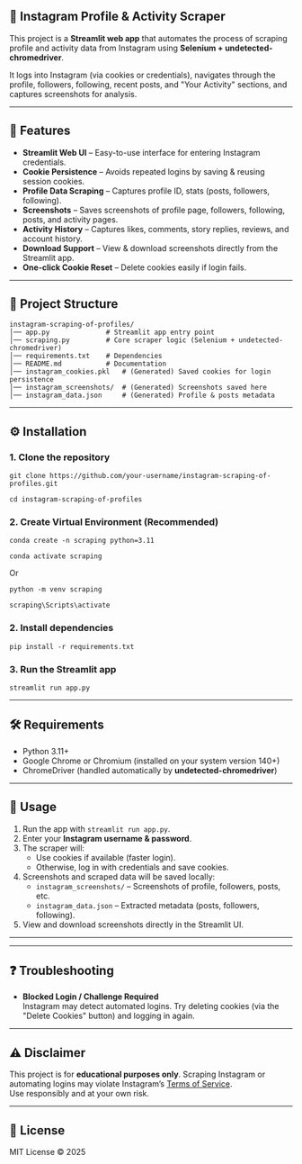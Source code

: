 ## 📸 Instagram Profile & Activity Scraper

This project is a **Streamlit web app** that automates the process of scraping profile and activity data from Instagram using **Selenium + undetected-chromedriver**.  

It logs into Instagram (via cookies or credentials), navigates through the profile, followers, following, recent posts, and "Your Activity" sections, and captures screenshots for analysis.  

---

## 🚀 Features
- **Streamlit Web UI** – Easy-to-use interface for entering Instagram credentials.  
- **Cookie Persistence** – Avoids repeated logins by saving & reusing session cookies.  
- **Profile Data Scraping** – Captures profile ID, stats (posts, followers, following).  
- **Screenshots** – Saves screenshots of profile page, followers, following, posts, and activity pages.  
- **Activity History** – Captures likes, comments, story replies, reviews, and account history.  
- **Download Support** – View & download screenshots directly from the Streamlit app.  
- **One-click Cookie Reset** – Delete cookies easily if login fails.  

---

## 📂 Project Structure
```
instagram-scraping-of-profiles/
│── app.py              # Streamlit app entry point
│── scraping.py         # Core scraper logic (Selenium + undetected-chromedriver)
│── requirements.txt    # Dependencies
│── README.md           # Documentation
│── instagram_cookies.pkl   # (Generated) Saved cookies for login persistence
│── instagram_screenshots/  # (Generated) Screenshots saved here
│── instagram_data.json     # (Generated) Profile & posts metadata
```

---

## ⚙️ Installation

### 1. Clone the repository
```
git clone https://github.com/your-username/instagram-scraping-of-profiles.git
```
```
cd instagram-scraping-of-profiles
```

### 2. Create Virtual Environment (Recommended)
```
conda create -n scraping python=3.11
```
```
conda activate scraping
```

Or

```
python -m venv scraping
```
```
scraping\Scripts\activate
```

### 2. Install dependencies
```
pip install -r requirements.txt
```

### 3. Run the Streamlit app
```
streamlit run app.py
```

---

## 🛠️ Requirements
- Python 3.11+  
- Google Chrome or Chromium (installed on your system version 140+) 
- ChromeDriver (handled automatically by **undetected-chromedriver**)  

---

## 🔑 Usage
1. Run the app with `streamlit run app.py`.  
2. Enter your **Instagram username & password**.  
3. The scraper will:
   - Use cookies if available (faster login).  
   - Otherwise, log in with credentials and save cookies.  
4. Screenshots and scraped data will be saved locally:
   - `instagram_screenshots/` – Screenshots of profile, followers, posts, etc.  
   - `instagram_data.json` – Extracted metadata (posts, followers, following).  
5. View and download screenshots directly in the Streamlit UI.  

---

---

## ❓ Troubleshooting
- **Blocked Login / Challenge Required**  
  Instagram may detect automated logins. Try deleting cookies (via the "Delete Cookies" button) and logging in again.  

---

## ⚠️ Disclaimer
This project is for **educational purposes only**. 
Scraping Instagram or automating logins may violate Instagram’s [Terms of Service](https://help.instagram.com/581066165581870).  
Use responsibly and at your own risk.  

---

## 📜 License
MIT License © 2025
